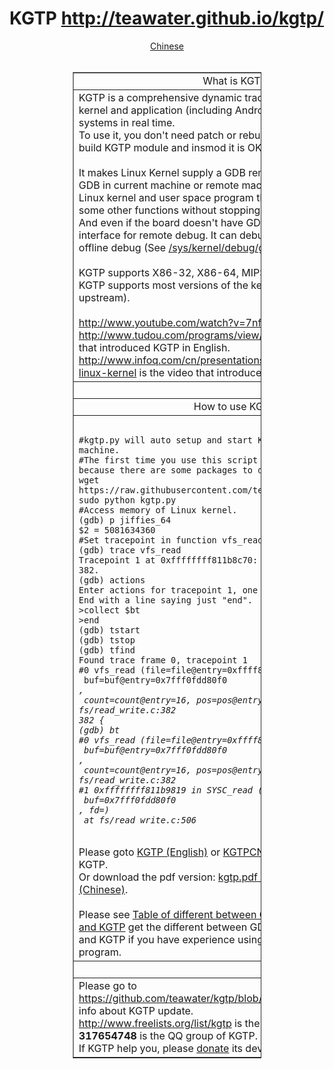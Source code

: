 KGTP http://teawater.github.io/kgtp/
====
<div style="text-align: center;">
<a href="indexcn.html">Chinese</a><br>
</div>
<br>
<table
style="text-align: left; width: 60%; margin-left: auto; margin-right: auto;"
border="1" cellpadding="0" cellspacing="0">
<tbody>
<tr align="center">
<td style="vertical-align: top;">What is KGTP?<br>
</td>
</tr>
<tr>
<td style="vertical-align: top;">KGTP is a comprehensive dynamic
tracer for analysing Linux kernel and application (including Android)
problems on production systems in real time.<br>
To use it, you don't need patch or rebuild the Linux kernel. Just build
KGTP module and insmod it is OK. <br>
<br>
It makes Linux Kernel supply a GDB remote debug interface. Then GDB in
current machine or remote machine can debug and trace Linux kernel and
user space program through GDB tracepoint and some other functions
without stopping the Linux Kernel.<br>
And even if the board doesn't have GDB on it and doesn't have interface
for remote debug. It can debug the Linux Kernel using offline debug
(See <a href="kgtp.html#/sys/kernel/debug/gtpframe and offline debug|outline">/sys/kernel/debug/gtpframe and offline debug</a>).<br>
<br>
KGTP supports X86-32, X86-64, MIPS and ARM.<br>
KGTP supports most versions of the kernel (from 2.6.18 to upstream).<br>
<br>
<a href="http://www.youtube.com/watch?v=7nfGAbNsEZY">http://www.youtube.com/watch?v=7nfGAbNsEZY</a>
or <a href="http://www.tudou.com/programs/view/fPu_koiKo38/">http://www.tudou.com/programs/view/fPu_koiKo38/</a>
is the video that introduced KGTP in English.<br>
<a
href="http://www.infoq.com/cn/presentations/gdb-sharp-knife-kgtp-linux-kernel">http://www.infoq.com/cn/presentations/gdb-sharp-knife-kgtp-linux-kernel</a>
is the video that introduced KGTP in Chinese.<br>
</td>
</tr>
<tr align="center">
<td style="vertical-align: top;"><br>
</td>
</tr>
<tr align="center">
<td style="vertical-align: top;">How to use KGTP?<br>
</td>
</tr>
<tr>
<td style="vertical-align: top;">
<pre><code>
#kgtp.py will auto setup and start KGTP and GDB in current machine.
#The first time you use this script needs to wait for a while because there are some packages to download.
wget https://raw.githubusercontent.com/teawater/kgtp/master/kgtp.py
sudo python kgtp.py
#Access memory of Linux kernel.
(gdb) p jiffies_64
$2 = 5081634360
#Set tracepoint in function vfs_read to collect its backtrace.
(gdb) trace vfs_read
Tracepoint 1 at 0xffffffff811b8c70: file fs/read_write.c, line 382.
(gdb) actions 
Enter actions for tracepoint 1, one per line.
End with a line saying just "end".
>collect $bt
>end
(gdb) tstart 
(gdb) tstop 
(gdb) tfind 
Found trace frame 0, tracepoint 1
#0 vfs_read (file=file@entry=0xffff88022017b000, 
 buf=buf@entry=0x7fff0fdd80f0 <Address 0x7fff0fdd80f0 out of bounds>, 
 count=count@entry=16, pos=pos@entry=0xffff8800626aff50) at fs/read_write.c:382
382 {
(gdb) bt
#0 vfs_read (file=file@entry=0xffff88022017b000, 
 buf=buf@entry=0x7fff0fdd80f0 <Address 0x7fff0fdd80f0 out of bounds>, 
 count=count@entry=16, pos=pos@entry=0xffff8800626aff50) at fs/read_write.c:382
#1 0xffffffff811b9819 in SYSC_read (count=16, 
 buf=0x7fff0fdd80f0 <Address 0x7fff0fdd80f0 out of bounds>, fd=<optimized out>)
 at fs/read_write.c:506
</code></pre>
<br>
Please goto <a href="kgtp.html">KGTP (English)</a> or <a href="kgtpcn.html">KGTPCN (Chinese)</a> to get howto use KGTP.<br>
Or download the pdf version:
<a href="https://raw.github.com/teawater/kgtp/master/kgtp.pdf">kgtp.pdf (English)</a> <a href="https://raw.github.com/teawater/kgtp/master/kgtpcn.pdf"> kgtpcn.pdf (Chinese)</a>.
<br>
<br>
Please see
<a href="kgtp.html#__RefHeading__621_1585187435">Table of different between GDB debug normal program and KGTP</a> get the different between GDB debug normal program
and KGTP if you have experience using GDB debug normal program.
</td>
</tr>
<tr align="center">
<td style="vertical-align: top;"><br>
</td>
</tr>
<tr>
<td style="vertical-align: top;">Please go to <a
href="https://github.com/teawater/kgtp/blob/master/UPDATE">https://github.com/teawater/kgtp/blob/master/UPDATE</a>
to get more info about KGTP update.<br>
<a href="http://www.freelists.org/list/kgtp">http://www.freelists.org/list/kgtp</a>
is the maillist of KGTP.<br>
<b>317654748</b> is the QQ group of KGTP.<br>
If KGTP help you, please <a href="https://me.alipay.com/teawater">donate</a> its development. Thanks!<br>
</a></td>
</tr>
</tbody>
</table>
